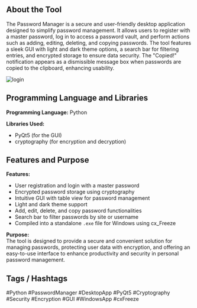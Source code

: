 ## About the Tool
The Password Manager is a secure and user-friendly desktop application designed to simplify password management. It allows users to register with a master password, log in to access a password vault, and perform actions such as adding, editing, deleting, and copying passwords. The tool features a sleek GUI with light and dark theme options, a search bar for filtering entries, and encrypted storage to ensure data security. The "Copied!" notification appears as a dismissible message box when passwords are copied to the clipboard, enhancing usability.

![login](https://github.com/user-attachments/assets/409cacb3-7aa3-4edf-9ec7-de6289f46c94)

## Programming Language and Libraries

**Programming Language:** Python

**Libraries Used:**
- PyQt5 (for the GUI)
- cryptography (for encryption and decryption)

## Features and Purpose

**Features:**
- User registration and login with a master password
- Encrypted password storage using cryptography
- Intuitive GUI with table view for password management
- Light and dark theme support
- Add, edit, delete, and copy password functionalities
- Search bar to filter passwords by site or username
- Compiled into a standalone `.exe` file for Windows using cx_Freeze

**Purpose:**  
The tool is designed to provide a secure and convenient solution for managing passwords, protecting user data with encryption, and offering an easy-to-use interface to enhance productivity and security in personal password management.

## Tags / Hashtags
#Python #PasswordManager #DesktopApp #PyQt5 #Cryptography #Security #Encryption #GUI #WindowsApp #cxFreeze
